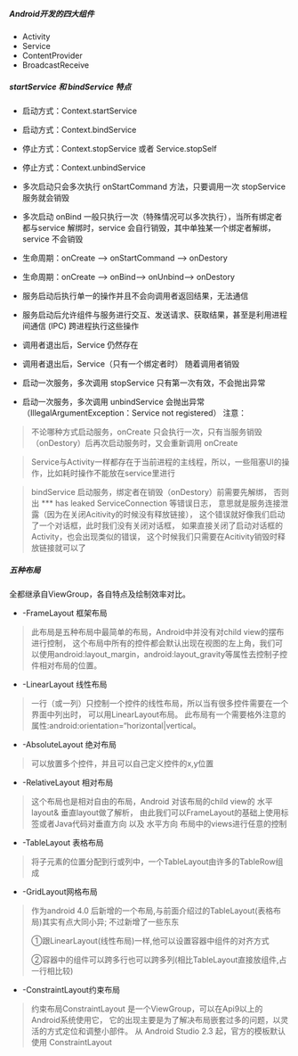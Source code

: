 ##### Android开发的四大组件
- Activity
- Service
- ContentProvider
- BroadcastReceive

##### startService 和 bindService 特点
- 启动方式：Context.startService

- 启动方式：Context.bindService 

- 停止方式：Context.stopService 或者 Service.stopSelf

- 停止方式：Context.unbindService

- 多次启动只会多次执行 onStartCommand 方法，只要调用一次 stopService 服务就会销毁

- 多次启动 onBind  一般只执行一次（特殊情况可以多次执行），当所有绑定者都与service 解绑时，service 会自行销毁，其中单独某一个绑定者解绑，service 不会销毁

- 生命周期：onCreate --> onStartCommand --> onDestory

- 生命周期：onCreate --> onBind--> onUnbind--> onDestory

- 服务启动后执行单一的操作并且不会向调用者返回结果，无法通信

- 服务启动后允许组件与服务进行交互、发送请求、获取结果，甚至是利用进程间通信 (IPC) 跨进程执行这些操作

- 调用者退出后，Service 仍然存在

- 调用者退出后，Service（只有一个绑定者时） 随着调用者销毁

- 启动一次服务，多次调用 stopService 只有第一次有效，不会抛出异常

- 启动一次服务，多次调用 unbindService 会抛出异常（IllegalArgumentException：Service not registered）
注意：

>不论哪种方式启动服务，onCreate 只会执行一次，只有当服务销毁（onDestory）后再次启动服务时，又会重新调用 onCreate

>Service与Activity一样都存在于当前进程的主线程，所以，一些阻塞UI的操作，比如耗时操作不能放在service里进行

>bindService 启动服务，绑定者在销毁（onDestory）前需要先解绑，
否则出 *** has leaked ServiceConnection 等错误日志，
意思就是服务连接泄露（因为在关闭Acitivity的时候没有释放链接），
这个错误就好像我们启动了一个对话框，此时我们没有关闭对话框，
如果直接关闭了启动对话框的Activity，也会出现类似的错误，
这个时候我们只需要在Acitivity销毁时释放链接就可以了
##### **五种布局**

全都继承自ViewGroup，各自特点及绘制效率对比。

- -FrameLayout 框架布局

	
> 此布局是五种布局中最简单的布局，Android中并没有对child view的摆布进行控制，
> 这个布局中所有的控件都会默认出现在视图的左上角，我们可以使用android:layout_margin，android:layout_gravity等属性去控制子控件相对布局的位置。

- -LinearLayout 线性布局

 
>  一行（或一列）只控制一个控件的线性布局，所以当有很多控件需要在一个界面中列出时，
>  可以用LinearLayout布局。 此布局有一个需要格外注意的属性:android:orientation=“horizontal|vertical。


- -AbsoluteLayout 绝对布局

> 可以放置多个控件，并且可以自己定义控件的x,y位置

- -RelativeLayout 相对布局

> 这个布局也是相对自由的布局，Android 对该布局的child view的 水平layout& 垂直layout做了解析，
> 由此我们可以FrameLayout的基础上使用标签或者Java代码对垂直方向 以及 水平方向 布局中的views进行任意的控制



- -TableLayout 表格布局

> 将子元素的位置分配到行或列中，一个TableLayout由许多的TableRow组成


- -GridLayout网格布局 

> 作为android 4.0 后新增的一个布局,与前面介绍过的TableLayout(表格布局)其实有点大同小异;
> 不过新增了一些东东
> 
> ①跟LinearLayout(线性布局)一样,他可以设置容器中组件的对齐方式
> 
> ②容器中的组件可以跨多行也可以跨多列(相比TableLayout直接放组件,占一行相比较)

- -ConstraintLayout约束布局

> 约束布局ConstraintLayout 是一个ViewGroup，可以在Api9以上的Android系统使用它，
> 它的出现主要是为了解决布局嵌套过多的问题，以灵活的方式定位和调整小部件。
> 从 Android Studio 2.3 起，官方的模板默认使用 ConstraintLayout

